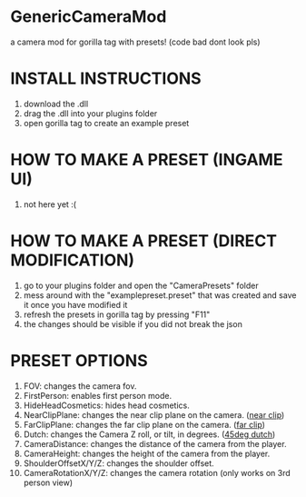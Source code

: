 # GenericCameraMod
a camera mod for gorilla tag with presets! (code bad dont look pls)

# INSTALL INSTRUCTIONS
1. download the .dll
2. drag the .dll into your plugins folder
3. open gorilla tag to create an example preset

# HOW TO MAKE A PRESET (INGAME UI)
1. not here yet :(

# HOW TO MAKE A PRESET (DIRECT MODIFICATION)
1. go to your plugins folder and open the "CameraPresets" folder
2. mess around with the "examplepreset.preset" that was created and save it once you have modified it
3. refresh the presets in gorilla tag by pressing "F11"
4. the changes should be visible if you did not break the json

# PRESET OPTIONS
1. FOV: changes the camera fov.
2. FirstPerson: enables first person mode.
3. HideHeadCosmetics: hides head cosmetics.
4. NearClipPlane: changes the near clip plane on the camera. ([near clip](https://github.com/RiceGM/GenericCameraMod/assets/122515661/f18e05fa-d934-4b43-85f1-61643ca3f009)) 
5. FarClipPlane: changes the far clip plane on the camera. ([far clip](https://github.com/RiceGM/GenericCameraMod/assets/122515661/c274eb9f-0076-48b4-855c-be412c5ae574)) 
6. Dutch: changes the Camera Z roll, or tilt, in degrees. ([45deg dutch](https://github.com/RiceGM/GenericCameraMod/assets/122515661/aa64dc58-c8cb-4839-9f88-474ed0a68453))
7. CameraDistance: changes the distance of the camera from the player.
8. CameraHeight: changes the height of the camera from the player.
9. ShoulderOffsetX/Y/Z: changes the shoulder offset.
10. CameraRotationX/Y/Z: changes the camera rotation (only works on 3rd person view)
